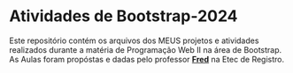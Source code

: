 # Atividades de Bootstrap-2024

Este repositório contém os arquivos dos MEUS projetos e atividades realizados durante a matéria de Programação Web II na área de Bootstrap. As Aulas foram propóstas e dadas pelo professor **[Fred](https://github.com/fbamuniz)** na Etec de Registro.
